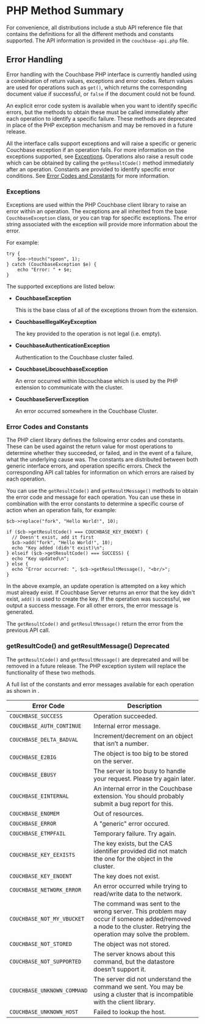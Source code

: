 # PHP Method Summary

For convenience, all distributions include a stub API reference file that
contains the definitions for all the different methods and constants supported.
The API information is provided in the `couchbase-api.php` file.

<a id="api-reference-summary-errorhandling"></a>

## Error Handling

Error handling with the Couchbase PHP interface is currently handled using a
combination of return values, exceptions and error codes. Return values are used
for operations such as `get()`, which returns the corresponding document value
if successful, or `false` if the document could not be found.

An explicit error code system is available when you want to identify specific
errors, but the methods to obtain these must be called immediately after each
operation to identify a specific failure. These methods are deprecated in place
of the PHP exception mechanism and may be removed in a future release.

All the interface calls support exceptions and will raise a specific or generic
Couchbase exception if an operation fails. For more information on the
exceptions supported, see [Exceptions](#api-reference-summary-exceptions).
Operations also raise a result code which can be obtained by calling the
`getResultCode()` method immediately after an operation. Constants are provided
to identify specific error conditions. See [Error Codes and
Constants](#api-reference-summary-errors) for more information.

<a id="api-reference-summary-exceptions"></a>

### Exceptions

Exceptions are used within the PHP Couchbase client library to raise an error
within an operation. The exceptions are all inherited from the base
`CouchbaseException` class, or you can trap for specific exceptions. The error
string associated with the exception will provide more information about the
error.

For example:


```
try {
    $oo->touch("spoon", 1);
} catch (CouchbaseException $e) {
    echo "Error: " + $e;
}
```

The supported exceptions are listed below:

 * **CouchbaseException**

   This is the base class of all of the exceptions thrown from the extension.

 * **CouchbaseIllegalKeyException**

   The key provided to the operation is not legal (i.e. empty).

 * **CouchbaseAuthenticationException**

   Authentication to the Couchbase cluster failed.

 * **CouchbaseLibcouchbaseException**

   An error occurred within libcouchbase which is used by the PHP extension to
   communicate with the cluster.

 * **CouchbaseServerException**

   An error occurred somewhere in the Couchbase Cluster.

<a id="api-reference-summary-errors"></a>

### Error Codes and Constants

The PHP client library defines the following error codes and constants. These
can be used against the return value for most operations to determine whether
they succeeded, or failed, and in the event of a failure, what the underlying
cause was. The constants are distributed between both generic interface errors,
and operation specific errors. Check the corresponding API call tables for
information on which errors are raised by each operation.

You can use the `getResultCode()` and `getResultMessage()` methods to obtain the
error code and message for each operation. You can use these in combination with
the error constants to determine a specific course of action when an operation
fails, for example:


```
$cb->replace("fork", "Hello World!", 10);

if ($cb->getResultCode() === COUCHBASE_KEY_ENOENT) {
  // Doesn't exist, add it first
  $cb->add("fork", "Hello World!", 10);
  echo "Key added (didn't exist)\n";
} elseif ($cb->getResultCode() === SUCCESS) {
  echo "Key updated\n";
} else {
  echo "Error occurred: ", $cb->getResultMessage(), "<br/>";
}
```

In the above example, an update operation is attempted on a key which must
already exist. If Couchbase Server returns an error that the key didn't exist,
`add()` is used to create the key. If the operation was successful, we output a
success message. For all other errors, the error message is generated.

The `getResultCode()` and `getResultMessage()` return the error from the
previous API call.

### getResultCode() and getResultMessage() Deprecated

The `getResultCode()` and `getResultMessage()` are deprecated and will be
removed in a future release. The PHP exception system will replace the
functionality of these two methods.

A full list of the constants and error messages available for each operation as
shown in [](#table-api-reference-summary-errors).

<a id="table-api-reference-summary-errors"></a>

Error Code                  | Description                                                                                                                                                   
----------------------------|---------------------------------------------------------------------------------------------------------------------------------------------------------------
`COUCHBASE_SUCCESS`         | Operation succeeded.                                                                                                                                          
`COUCHBASE_AUTH_CONTINUE`   | Internal error message.                                                                                                                                       
`COUCHBASE_DELTA_BADVAL`    | Increment/decrement on an object that isn’t a number.                                                                                                         
`COUCHBASE_E2BIG`           | The object is too big to be stored on the server.                                                                                                             
`COUCHBASE_EBUSY`           | The server is too busy to handle your request. Please try again later.                                                                                        
`COUCHBASE_EINTERNAL`       | An internal error in the Couchbase extension. You should probably submit a bug report for this.                                                               
`COUCHBASE_ENOMEM`          | Out of resources.                                                                                                                                             
`COUCHBASE_ERROR`           | A "generic" error occured.                                                                                                                                    
`COUCHBASE_ETMPFAIL`        | Temporary failure. Try again.                                                                                                                                 
`COUCHBASE_KEY_EEXISTS`     | The key exists, but the CAS identifier provided did not match the one for the object in the cluster.                                                          
`COUCHBASE_KEY_ENOENT`      | The key does not exist.                                                                                                                                       
`COUCHBASE_NETWORK_ERROR`   | An error occurred while trying to read/write data to the network.                                                                                             
`COUCHBASE_NOT_MY_VBUCKET`  | The command was sent to the wrong server. This problem may occur if someone added/removed a node to the cluster. Retrying the operation may solve the problem.
`COUCHBASE_NOT_STORED`      | The object was not stored.                                                                                                                                    
`COUCHBASE_NOT_SUPPORTED`   | The server knows about this command, but the datastore doesn't support it.                                                                                    
`COUCHBASE_UNKNOWN_COMMAND` | The server did not understand the command we sent. You may be using a cluster that is incompatible with the client library.                                   
`COUCHBASE_UNKNOWN_HOST`    | Failed to lookup the host.                                                                                                                                    

<a id="api-reference-connection"></a>
